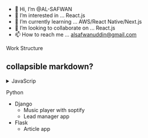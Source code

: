 - 👋 Hi, I’m @AL-SAFWAN
- 👀 I’m interested in ... React.js
- 🌱 I’m currently learning ... AWS/React Native/Next.js
- 💞️ I’m looking to collaborate on ... React.js
- 📫 How to reach me ... alsafwanuddin@gmail.com

<!---
AL-SAFWAN/AL-SAFWAN is a ✨ special ✨ repository because its `README.md` (this file) appears on your GitHub profile.
You can click the Preview link to take a look at your changes.
--->

Work Structure 

## collapsible markdown?

<details><summary>JavaScrip </summary>
<p>

  - GraphQL 
    <ul> <li>Expres server</li> </ul>
    - React app with Applo
  - Next/
    - Todo app
  - Node&Express
    - Article app 
  - ReactNative
    - Todo Add
    - Instagram clone

</p>
</details>

    
Python 
  - Django 
    - Music player with soptify
    - Lead manager app
  - Flask
    - Article app

 
